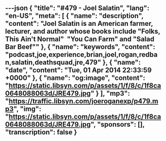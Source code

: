 ---json
{
  "title": "#479 - Joel Salatin",
  "lang": "en-US",
  "meta": [
    {
      "name": "description",
      "content": "Joel Salatin is an American farmer, lecturer, and author whose books include \"Folks, This Ain't Normal\"  \"You Can Farm\" and \"Salad Bar Beef\""
    },
    {
      "name": "keywords",
      "content": "podcast,joe,experience,brian,joel,rogan,redban,salatin,deathsquad,jre,479"
    },
    {
      "name": "date",
      "content": "Tue, 01 Apr 2014 22:33:59 +0000"
    },
    {
      "name": "og:image",
      "content": "https://static.libsyn.com/p/assets/1/f/8/c/1f8ca0648088063d/JRE479.jpg"
    }
  ],
  "mp3": "https://traffic.libsyn.com/joeroganexp/p479.mp3",
  "img": "https://static.libsyn.com/p/assets/1/f/8/c/1f8ca0648088063d/JRE479.jpg",
  "sponsors": [],
  "transcription": false
}
---
<episode-header />

<timemark seconds="0" />

<transcribe-call-to-action />

<episode-footer />